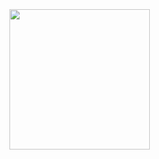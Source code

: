 <img src = "https://github.com/akshankshingala/designer_coreflutter/assets/150037897/951bc3b6-1456-4136-a4c2-878b6ce5c599" width = "250px">



